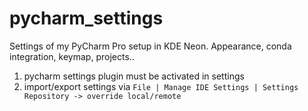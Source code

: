 # pycharm_settings
Settings of my PyCharm Pro setup in KDE Neon. Appearance, conda integration, keymap, projects..

1. pycharm settings plugin must be activated in settings
1. import/export settings via  `File | Manage IDE Settings | Settings Repository -> override local/remote`

